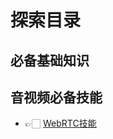 # 探索目录

## 必备基础知识

## 音视频必备技能

- 👉🏻 [WebRTC技能](/pages/webrtc/WebRTC源码分析(一)Android相机采集.md)



<Gitalk />

